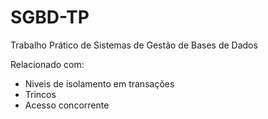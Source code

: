 # SGBD-TP

Trabalho Prático de Sistemas de Gestão de Bases de Dados

Relacionado com:
- Niveis de isolamento em transações
- Trincos
- Acesso concorrente
